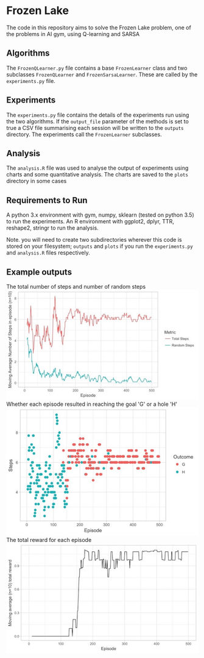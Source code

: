 # Frozen Lake
The code in this repository aims to solve the Frozen Lake problem, one of the problems in AI gym, using Q-learning and SARSA

## Algorithms
The `FrozenQLearner.py` file contains a base `FrozenLearner` class and two subclasses `FrozenQLearner` and `FrozenSarsaLearner`. These are called by the `experiments.py` file.

## Experiments
The `experiments.py` file contains the details of the experiments run using the two algorithms. If the `output_file` parameter of the methods is set to true a CSV file summarising each session will be written to the `outputs` directory. The experiments call the `FrozenLearner` subclasses.

## Analysis
The `analysis.R` file was used to analyse the output of experiments using charts and some quantitative analysis. The charts are saved to the `plots` directory in some cases

## Requirements to Run
A python 3.x environment with gym, numpy, sklearn (tested on python 3.5) to run the experiments. An R environment with ggplot2, dplyr, TTR, reshape2, stringr to run the analysis.

Note. you will need to create two subdirectories wherever this code is stored on your filesystem; `outputs` and `plots` if you run the `experiments.py` and `analysis.R` files respectively.

## Example outputs
The total number of steps and number of random steps
![number of random steps in each episode](imgs/episode_steps_random.jpg)
Whether each episode resulted in reaching the goal 'G' or a hole 'H'
![moving average of steps in each episode](imgs/episode_steps.jpg)
The total reward for each episode
![increasing reward each episode](imgs/increasing_reward.jpg)
